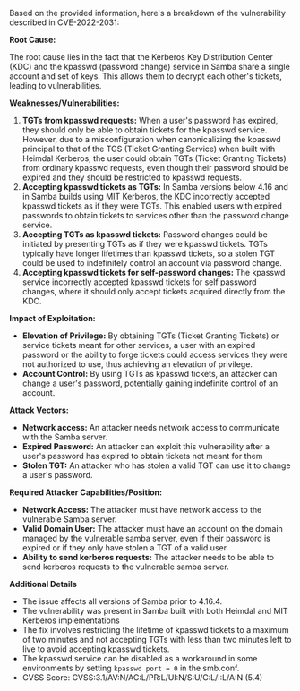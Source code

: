 Based on the provided information, here's a breakdown of the vulnerability described in CVE-2022-2031:

**Root Cause:**

The root cause lies in the fact that the Kerberos Key Distribution Center (KDC) and the kpasswd (password change) service in Samba share a single account and set of keys. This allows them to decrypt each other's tickets, leading to vulnerabilities.

**Weaknesses/Vulnerabilities:**

1.  **TGTs from kpasswd requests:** When a user's password has expired, they should only be able to obtain tickets for the kpasswd service. However, due to a misconfiguration when canonicalizing the kpasswd principal to that of the TGS (Ticket Granting Service) when built with Heimdal Kerberos, the user could obtain TGTs (Ticket Granting Tickets) from ordinary kpasswd requests, even though their password should be expired and they should be restricted to kpasswd requests.
2. **Accepting kpasswd tickets as TGTs:** In Samba versions below 4.16 and in Samba builds using MIT Kerberos, the KDC incorrectly accepted kpasswd tickets as if they were TGTs. This enabled users with expired passwords to obtain tickets to services other than the password change service.
3.  **Accepting TGTs as kpasswd tickets:** Password changes could be initiated by presenting TGTs as if they were kpasswd tickets. TGTs typically have longer lifetimes than kpasswd tickets, so a stolen TGT could be used to indefinitely control an account via password change.
4.  **Accepting kpasswd tickets for self-password changes:** The kpasswd service incorrectly accepted kpasswd tickets for self password changes, where it should only accept tickets acquired directly from the KDC.

**Impact of Exploitation:**

*   **Elevation of Privilege:** By obtaining TGTs (Ticket Granting Tickets) or service tickets meant for other services, a user with an expired password or the ability to forge tickets could access services they were not authorized to use, thus achieving an elevation of privilege.
*   **Account Control:** By using TGTs as kpasswd tickets, an attacker can change a user's password, potentially gaining indefinite control of an account.

**Attack Vectors:**

*   **Network access:** An attacker needs network access to communicate with the Samba server.
*   **Expired Password:**  An attacker can exploit this vulnerability after a user's password has expired to obtain tickets not meant for them
*   **Stolen TGT:** An attacker who has stolen a valid TGT can use it to change a user's password.

**Required Attacker Capabilities/Position:**

*   **Network Access:** The attacker must have network access to the vulnerable Samba server.
*   **Valid Domain User:** The attacker must have an account on the domain managed by the vulnerable samba server, even if their password is expired or if they only have stolen a TGT of a valid user
*   **Ability to send kerberos requests:**  The attacker needs to be able to send kerberos requests to the vulnerable samba server.

**Additional Details**

*  The issue affects all versions of Samba prior to 4.16.4.
*  The vulnerability was present in Samba built with both Heimdal and MIT Kerberos implementations
*  The fix involves restricting the lifetime of kpasswd tickets to a maximum of two minutes and not accepting TGTs with less than two minutes left to live to avoid accepting kpasswd tickets.
*  The kpasswd service can be disabled as a workaround in some environments by setting `kpasswd port = 0` in the smb.conf.
* CVSS Score: CVSS:3.1/AV:N/AC:L/PR:L/UI:N/S:U/C:L/I:L/A:N (5.4)